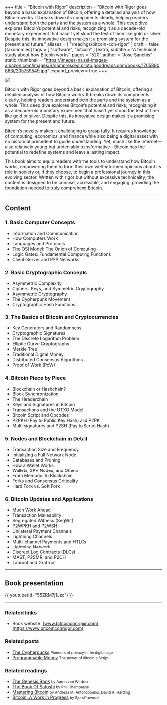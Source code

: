 +++
title = "Bitcoin with Rigor"
description = "Bitcoin with Rigor goes beyond a basic explanation of Bitcoin, offering a detailed analysis of how Bitcoin works. It breaks down its components clearly, helping readers understand both the parts and the system as a whole. This deep dive explores Bitcoin’s potential and risks, recognizing it as a decade-old monetary experiment that hasn’t yet stood the test of time like gold or silver. Despite this, its innovative design makes it a promising system for the present and future."
aliases = [ "/readings/bitcoin-con-rigor" ]
draft = false
[taxonomies]
tags = [ "software", "bitcoin" ]
[extra]
subtitle = "A technical study about how Bitcoin works"
pages = "520"
author = "Jose Sanchis"
static_thumbnail = "https://images-na.ssl-images-amazon.com/images/S/compressed.photo.goodreads.com/books/1705890863i/205759549.jpg"
expand_preview = true
+++

<img border="0" src="https://images-na.ssl-images-amazon.com/images/S/compressed.photo.goodreads.com/books/1705890863i/205759549.jpg" >

Bitcoin with Rigor goes beyond a basic explanation of Bitcoin, offering a detailed analysis of how Bitcoin works. It breaks down its components clearly, helping readers understand both the parts and the system as a whole. This deep dive explores Bitcoin’s potential and risks, recognizing it as a decade-old monetary experiment that hasn’t yet stood the test of time like gold or silver. Despite this, its innovative design makes it a promising system for the present and future.

<!-- more -->

Bitcoin’s novelty makes it challenging to grasp fully. It requires knowledge of computing, economics, and finance while also being a digital asset with no historical precedent to guide understanding. Yet, much like the Internet—also relatively young but undeniably transformative—Bitcoin has the potential to redefine systems and leave a lasting impact.

This book aims to equip readers with the tools to understand how Bitcoin works, empowering them to form their own well-informed opinions about its role in society or, if they choose, to begin a professional journey in this evolving sector. Written with rigor but without excessive technicality, the content is designed to be concise, accessible, and engaging, providing the foundation needed to truly comprehend Bitcoin.

---

## Content

### 1. Basic Computer Concepts

- Information and Communication
- How Computers Work
- Languages and Protocols
- The OSI Model: The Onion of Computing
- Logic Gates: Fundamental Computing Functions
- Client-Server and P2P Networks

### 2. Basic Cryptographic Concepts

- Asymmetric Complexity
- Ciphers, Keys, and Symmetric Cryptography
- Asymmetric Cryptography
- The Cypherpunk Movement
- Cryptographic Hash Functions

### 3. The Basics of Bitcoin and Cryptocurrencies

- Key Generators and Randomness
- Cryptographic Signatures
- The Discrete Logarithm Problem
- Elliptic Curve Cryptography
- Merkle Tree
- Traditional Digital Money
- Distributed Consensus Algorithms
- Proof of Work (PoW)

### 4. Bitcoin Piece by Piece

- Blockchain or Hashchain?
- Block Synchronization
- The Headerchain
- Keys and Signatures in Bitcoin
- Transactions and the UTXO Model
- Bitcoin Script and Opcodes
- P2PKH (Pay to Public Key Hash) and P2PK
- Multi signatures and P2SH (Pay to Script Hash)

### 5. Nodes and Blockchain in Detail

- Transaction Size and Frequency
- Initializing a Full Network Node
- Databases and Pruning
- How a Wallet Works
- Wallets, SPV Nodes, and Others
- From Mempool to Blockchain
- Forks and Consensus Criticality
- Hard Fork vs. Soft Fork

### 6. Bitcoin Updates and Applications

- Much Work Ahead
- Transaction Malleability
- Segregated Witness (SegWit)
- P2WPKH and P2WSH
- Unilateral Payment Channels
- Lightning Channels
- Multi-channel Payments and HTLCs
- Lightning Network
- Discreet Log Contracts (DLCs)
- MAST, P2SMR, and P2CH
- Taproot and Grafroot

---

## Book presentation

{{ youtube(id="55ZRM7j1Jzc") }}

---

### Related links

- Book website: [www.bitcoinconrigor.com](https://www.bitcoinconrigor.com)

### Related posts

- [The Cypherpunks](/blog/the-cypherpunks) <small>Pioneers of privacy in the digital age</small>
- [Programmable Money](/blog/programmable-money) <small>The power of Bitcoin's Script</small>

### Related readings

- [The Genesis Book](/readings/the-genesis-book/) <small>by Aaron van Wirdum</small>
- [The Book Of Satoshi](/readings/the-book-of-satoshi/) <small>by Phil Champagne</small>
- [Mastering Bitcoin](/readings/mastering-bitcoin/) <small>by Andreas M. Antonopoulos, David A. Harding</small>
- [Bitcoin: A Work in Progress](/readings/bitcoin-wip/) <small>by Sjors Provoost</small>
